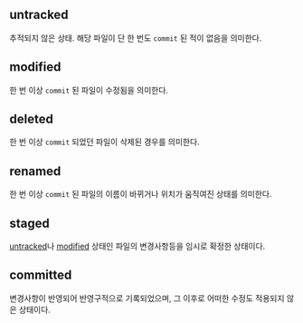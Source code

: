 ## untracked
추적되지 않은 상태. 해당 파일이 단 한 번도 `commit` 된 적이 없음을 의미한다.

## modified
한 번 이상 `commit` 된 파일이 수정됨을 의미한다.

## deleted
한 번 이상 `commit` 되었던 파일이 삭제된 경우를 의미한다.

## renamed
한 번 이상 `commit` 된 파일의 이름이 바뀌거나 위치가 움직여진 상태를 의미한다. 

## staged
[untracked](#untracked)나 [modified](#modified) 상태인 파일의 변경사항등을 임시로 확정한 상태이다. 

## committed
변경사항이 반영되어 반영구적으로 기록되었으며, 그 이후로 어떠한 수정도 적용되지 않은 상태이다.